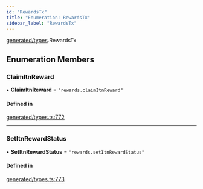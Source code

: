 ```yaml
---
id: "RewardsTx"
title: "Enumeration: RewardsTx"
sidebar_label: "RewardsTx"
---
```


[generated/types](../../../../modules/Generated/Types/Types.md).RewardsTx

## Enumeration Members

### ClaimItnReward

• **ClaimItnReward** = ``"rewards.claimItnReward"``

#### Defined in

[generated/types.ts:772](https://github.com/PolymeshAssociation/polymesh-sdk/blob/5b946f904/src/generated/types.ts#L772)

___

### SetItnRewardStatus

• **SetItnRewardStatus** = ``"rewards.setItnRewardStatus"``

#### Defined in

[generated/types.ts:773](https://github.com/PolymeshAssociation/polymesh-sdk/blob/5b946f904/src/generated/types.ts#L773)
